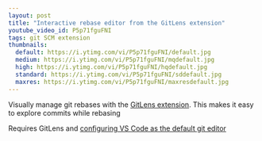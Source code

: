 ```yaml
---
layout: post
title: "Interactive rebase editor from the GitLens extension"
youtube_video_id: P5p71fguFNI
tags: git SCM extension
thumbnails:
  default: https://i.ytimg.com/vi/P5p71fguFNI/default.jpg
  medium: https://i.ytimg.com/vi/P5p71fguFNI/mqdefault.jpg
  high: https://i.ytimg.com/vi/P5p71fguFNI/hqdefault.jpg
  standard: https://i.ytimg.com/vi/P5p71fguFNI/sddefault.jpg
  maxres: https://i.ytimg.com/vi/P5p71fguFNI/maxresdefault.jpg
---
```


Visually manage git rebases with the [GitLens extension](https://marketplace.visualstudio.com/items?itemName=eamodio.gitlens). This makes it easy to explore commits while rebasing

Requires GitLens and [configuring VS Code as the default git editor](https://code.visualstudio.com/Docs/editor/versioncontrol#_vs-code-as-git-editor)